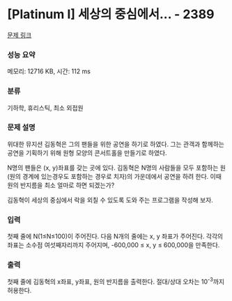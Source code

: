 # [Platinum I] 세상의 중심에서... - 2389 

[문제 링크](https://www.acmicpc.net/problem/2389) 

### 성능 요약

메모리: 12716 KB, 시간: 112 ms

### 분류

기하학, 휴리스틱, 최소 외접원

### 문제 설명

<p>위대한 뮤지션 김동혁은 그의 팬들을 위한 공연을 하기로 하였다. 그는 관객과 함께하는 공연을 기획하기 위해 원형 모양의 콘서트홀을 만들기로 하였다.</p>

<p>N명의 팬들은 (x, y)좌표를 갖는 곳에 있다. 김동혁은 N명의 사람들을 모두 포함하는 원(원의 경계에 있는경우도 포함하는 경우로 치자)의 가운데에서 공연을 하려 한다. 이때 원의 반지름을 최소 얼마로 하면 되겠는가?</p>

<p>김동혁이 세상의 중심에서 락을 외칠 수 있도록 도와 주는 프로그램을 작성해 보자.</p>

### 입력 

 <p>첫째 줄에 N(1≤N≤100)이 주어진다. 다음 N개의 줄에는 x, y 좌표가 주어진다. 각각의 좌표는 소수점 여섯째자리까지 주어지며, -600,000 ≤ x, y ≤ 600,000을 만족한다.</p>

### 출력 

 <p>첫째 줄에 김동혁의 x좌표, y좌표, 원의 반지름을 출력한다. 절대/상대 오차는 10<sup>-3</sup>까지 허용한다.</p>

